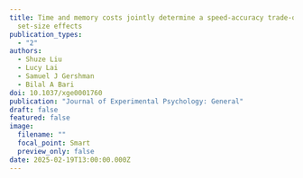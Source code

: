 ```yaml
---
title: Time and memory costs jointly determine a speed-accuracy trade-off and
  set-size effects
publication_types:
  - "2"
authors:
  - Shuze Liu
  - Lucy Lai
  - Samuel J Gershman
  - Bilal A Bari
doi: 10.1037/xge0001760
publication: "Journal of Experimental Psychology: General"
draft: false
featured: false
image:
  filename: ""
  focal_point: Smart
  preview_only: false
date: 2025-02-19T13:00:00.000Z
---
```

